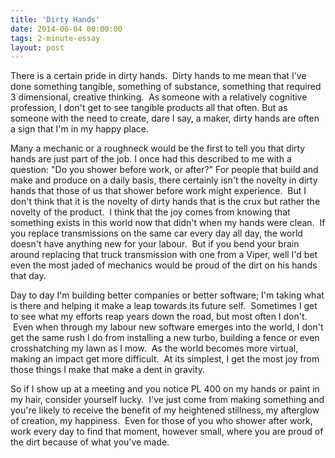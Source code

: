 ```yaml
---
title: 'Dirty Hands'
date: 2014-06-04 00:00:00 
tags: 2-minute-essay
layout: post
---
```

There is a certain pride in dirty hands. &nbsp;Dirty hands to me mean that I've done something tangible, something of substance, something that required 3 dimensional, creative thinking. &nbsp;As someone with a relatively cognitive profession, I don't get to see tangible products all that often. But as someone with the need to create, dare I say, a maker, dirty hands are often a sign that I'm in my happy place.

<a name="more"></a>Many a mechanic or a roughneck would be the first to tell you that dirty hands are just part of the job. I once had this described to me with a question: "Do you shower before work, or after?" For people that build and make and produce on a daily basis, there certainly isn't the novelty in dirty hands that those of us that shower before work might experience. &nbsp;But I don't think that it is the novelty of dirty hands that is the crux but rather the novelty of the product. &nbsp;I think that the joy comes from knowing that something exists in this world now that didn't when my hands were clean. &nbsp;If you replace transmissions on the same car every day all day, the world doesn't have anything new for your labour. &nbsp;But if you bend your brain around replacing that truck transmission with one from a Viper, well I'd bet even the most jaded of mechanics would be proud of the dirt on his hands that day.

Day to day I'm building better companies or better software; I'm taking what is there and helping it make a leap towards its future self. &nbsp;Sometimes I get to see what my efforts reap years down the road, but most often I don't. &nbsp;Even when through my labour new software emerges into the world, I don't get the same rush I do from installing a new turbo, building a fence or even crosshatching my lawn as I mow. &nbsp;As the world becomes more virtual, making an impact get more difficult. &nbsp;At its simplest, I get the most joy from those things I make that make a dent in gravity.

So if I show up at a meeting and you notice PL 400 on my hands or paint in my hair, consider yourself lucky. &nbsp;I've just come from making something and you're likely to receive the benefit of my heightened stillness, my afterglow of creation, my happiness. &nbsp;Even for those of you who shower after work, work every day to find that moment, however small, where you are proud of the dirt because of what you've made.
